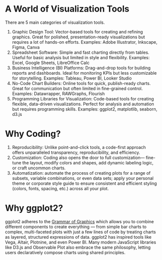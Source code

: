 # A World of Visualization Tools
There are 5 main categories of visualization tools.

1. Graphic Design Tool: Vector-based tools for creating and refining graphics. Great for polished, presentation-ready visualizations but requires a lot of hands-on efforts. Examples: Adobe Illustrator, Inkscape, Figma, Canva
2. Spreadsheet Software: Simple and fast charting directly from tables. Useful for basic analysis but limited in style and flexibility. Examples: Excel, Google Sheets, LibreOffice Calc
3. Business Intelligence (BI) Platforms: Drag-and-drop tools for building reports and dashboards. Ideal for monitoring KPIs but less customizable for storytelling. Examples: Tableau, Power BI, Looker Studio
4. No-Code Chart Builders: Online tools for quick, publish-ready charts. Great for communication but often limited in fine-grained control. Examples: Datawrapper, RAWGraphs, Flourish
5. Programming Libraries for Visualization: Code-based tools for creating flexible, data-driven visualizations. Perfect for analysis and automation but requires programming skills. Examples: ggplot2, matplotlib, seaborn, d3.js

# Why Coding?

1. Reproducibility: Unlike point-and-click tools, a code-first approach offers unparalleled transparency, reproducibility, and efficiency.
2. Customization: Coding also opens the door to full customization— fine-tune the layout, modify colors and shapes, add dynamic labeling logic, or craft uncommon charts.
3. Automatization: automate the process of creating plots for a range of subsets, variable combinations, or even data sets; apply your personal theme or corporate style guide to ensure consistent and efficient styling (colors, fonts, spacing, etc.) across all your plot.

# Why ggplot2?
ggplot2 adheres to the [Grammar of Graphics](https://books.google.com/books/about/The_Grammar_of_Graphics.html?id=_kRX4LoFfGQC) which allows you to combine different components to create everything — from simple bar charts to complex, multi-faceted plots with just a few lines of code by treating charts as layered, structured expressions of data. ggplot2 has inspired tools like Vega, Altair, Plotnine, and even Power BI. Many modern JavaScript libraries like D3.js and Observable Plot also embrace the same philosophy, letting users declaratively compose charts using shared principles.